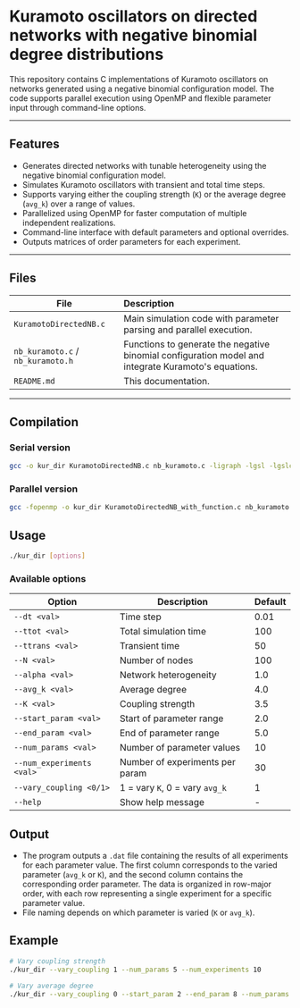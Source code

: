 # Kuramoto oscillators on directed networks with negative binomial degree distributions

This repository contains C implementations of Kuramoto oscillators on networks generated using a negative binomial configuration model. The code supports parallel execution using OpenMP and flexible parameter input through command-line options.


---

## Features

- Generates directed networks with tunable heterogeneity using the negative binomial configuration model.
- Simulates Kuramoto oscillators with transient and total time steps.
- Supports varying either the coupling strength (`K`) or the average degree (`avg_k`) over a range of values.
- Parallelized using OpenMP for faster computation of multiple independent realizations.
- Command-line interface with default parameters and optional overrides.
- Outputs matrices of order parameters for each experiment.

---

## Files

| File                              | Description                                                  |
| --------------------------------- | :----------------------------------------------------------- |
| `KuramotoDirectedNB.c`            | Main simulation code with parameter parsing and parallel execution. |
| `nb_kuramoto.c` / `nb_kuramoto.h` | Functions to generate the negative binomial configuration model and integrate Kuramoto's equations. |
| `README.md`                       | This documentation.                                          |

---

## Compilation

### Serial version
```bash
gcc -o kur_dir KuramotoDirectedNB.c nb_kuramoto.c -ligraph -lgsl -lgslcblas -lm
```

### Parallel version

```bash
gcc -fopenmp -o kur_dir KuramotoDirectedNB_with_function.c nb_kuramoto.c -ligraph -lgsl -lgslcblas -lm
```



## Usage

```bash
./kur_dir [options]
```

### Available options

| Option                    | Description                     | Default |
| ------------------------- | ------------------------------- | ------- |
| `--dt <val>`              | Time step                       | 0.01    |
| `--ttot <val>`            | Total simulation time           | 100     |
| `--ttrans <val>`          | Transient time                  | 50      |
| `--N <val>`               | Number of nodes                 | 100     |
| `--alpha <val>`           | Network heterogeneity           | 1.0     |
| `--avg_k <val>`           | Average degree                  | 4.0     |
| `--K <val>`               | Coupling strength               | 3.5     |
| `--start_param <val>`     | Start of parameter range        | 2.0     |
| `--end_param <val>`       | End of parameter range          | 5.0     |
| `--num_params <val>`      | Number of parameter values      | 10      |
| `--num_experiments <val>` | Number of experiments per param | 30      |
| `--vary_coupling <0/1>`   | 1 = vary `K`, 0 = vary `avg_k`  | 1       |
| `--help`                  | Show help message               | -       |



## Output

* The program outputs a `.dat` file containing the results of all experiments for each parameter value. The first column corresponds to the varied parameter (`avg_k` or `K`), and the second column contains the corresponding order parameter. The data is organized in row-major order, with each row representing a single experiment for a specific parameter value.
* File naming depends on which parameter is varied (`K` or `avg_k`).

## Example 

```bash
# Vary coupling strength
./kur_dir --vary_coupling 1 --num_params 5 --num_experiments 10

# Vary average degree
./kur_dir --vary_coupling 0 --start_param 2 --end_param 8 --num_params 7

```

